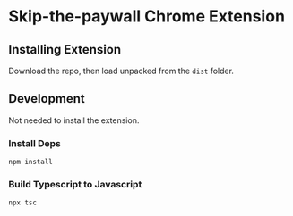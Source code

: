 # Skip-the-paywall Chrome Extension

## Installing Extension

Download the repo, then load unpacked from the `dist` folder.

## Development

Not needed to install the extension.

### Install Deps

`npm install`

### Build Typescript to Javascript

`npx tsc`
